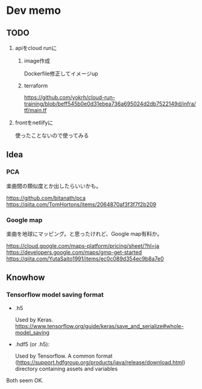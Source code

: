 # Dev memo

## TODO

1. apiをcloud runに

    1. image作成

        Dockerfile修正してイメージup

    2. terraform

        https://github.com/yokrh/cloud-run-training/blob/beff545b0e0d31ebea736a695024d2db7522149d/infra/tf/main.tf

2. frontをnetlifyに

    使ったことないので使ってみる


## Idea

### PCA

楽曲間の類似度とか出したらいいかも。

https://github.com/bitanath/pca
https://qiita.com/TomHortons/items/2064870af3f3f7f2b209


### Google map

楽曲を地球にマッピング。と思ったけれど、Google map有料か。

https://cloud.google.com/maps-platform/pricing/sheet/?hl=ja
https://developers.google.com/maps/gmp-get-started
https://qiita.com/YutaSaito1991/items/ec0c089d354ec9b8a7e0


## Knowhow

### Tensorflow model saving format

* .h5

    Used by Keras.
    https://www.tensorflow.org/guide/keras/save_and_serialize#whole-model_saving

* .hdf5 (or .h5):

    Used by Tensorflow.
    A common format (https://support.hdfgroup.org/products/java/release/download.html)
    directory containing assets and variables

Both seem OK.
